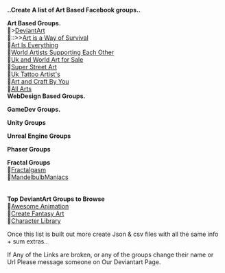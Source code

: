 **..Create A list of Art Based Facebook groups..**

**Art Based Groups.**<br>
🎱>[DeviantArt](https://www.facebook.com/groups/artdev)<br>
🎱::>>[Art is a Way of Survival](https://www.facebook.com/groups/1961654980714526)<br>
🎱[Art Is Everything](https://www.facebook.com/groups/artiseverything)<br>
🎱[World Artists Supporting Each Other](https://www.facebook.com/groups/WorldArtistsSupportingEachOther)<br>
🎱[Uk and World Art for Sale](https://www.facebook.com/groups/165297130482523)<br>
🎱[Super Street Art](https://www.facebook.com/groups/1716930901894427)<br>
🎱[Uk Tattoo Artist's](https://www.facebook.com/groups/1175369375831180)<br>
🎱[Art and Craft By You](https://www.facebook.com/groups/poojaart21)<br>
🎱[All Arts](https://www.facebook.com/groups/artisticamentefalando)<br>
**WebDesign Based Groups.**<br>

**GameDev Groups.**<br>

**Unity Groups**<br>

**Unreal Engine Groups**<br>

**Phaser Groups**<br>

**Fractal Groups**<br>
🎱[Fractalgasm](https://www.facebook.com/pg/Fractalgasm)<br>
🎱[MandelbulbManiacs](https://www.facebook.com/groups/amandelbulbmaniac)<br>
[]()<br>
[]()<br>
**Top DeviantArt Groups to Browse**<br>
🎱[Awesome Animation](https://www.deviantart.com/awesome-animation)<br>
🎱[Create Fantasy Art](https://www.deviantart.com/createfantasyart)<br>
🎱[Character Library](https://www.deviantart.com/characterlibrary)

Once this list is built out more create Json & csv files with all the same info + sum extras..<br>

If Any of the Links are broken, or any of the groups change their name or Url Please message someone on Our Deviantart Page.




